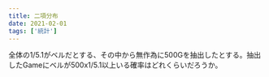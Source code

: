 ```yaml
---
title: 二項分布
date: 2021-02-01
tags: ['統計']
---
```


全体の1/5.1がベルだとする、その中から無作為に500Gを抽出したとする。抽出したGameにベルが500x1/5.1以上いる確率はどれくらいだろうか。



